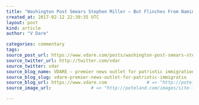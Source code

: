```yaml
---
title: "Washington Post Smears Stephen Miller – But Flinches From Naming VDARE.com!" # => "I Made a Pretty Gem - Planet.rb"
created_at: 2017-02-12 22:39:35 UTC
layout: post
kind: article
author: "V Dare"

categories: commentary
tags: 
source_post_url: https://www.vdare.com/posts/washington-post-smears-stephen-miller-but-flinches-from-naming-vdare-com    # => "http://poteland.com/blog/i-made-a-pretty-gem-planet-dot-rb/"
source_twitter_url: http://twitter.com/vdar
source_twitter: vdar
source_blog_name: VDARE – premier news outlet for patriotic immigration reform
source_blog_slug: vdare-premier-news-outlet-for-patriotic-immigratio              # => "this-is-where-i-tell-you-stuff"
source_blog_url: https://www.vdare.com               # => "http://poteland.com/articles"
source_image_url:               # => "http://poteland.com/images/site-logo.png"

---
```



<!--
   &lt;div class=&quot;pf-content&quot;&gt;&lt;p&gt;The &lt;em&gt;MSM&lt;/em&gt;’s heavy siege guns have now been positioned around the Trump Administration and have opened up, hoping to ignite some scandal or provoke some fissure.&lt;/p&gt;
&lt;p&gt;On Saturday the &lt;em&gt;Washington Post&lt;/em&gt; fired off &lt;a href=&quot;https://www.washingtonpost.com/politics/stephen-miller-a-key-engineer-for-trumps-america-first-agenda/2017/02/11/a70cb3f0-e809-11e6-bf6f-301b6b443624_story.html?utm_term=.2d4caedcb61b&quot;&gt;&lt;em&gt;Stephen Miller: A key engineer for Trump’s ‘America first’ agenda&lt;/em&gt; &lt;/a&gt;by Rosalind S. Helderman February 11, 2017 aimed at the very talented former &lt;a href=&quot;http://www.vdare.com/posts/americas-senator-jeff-sessions-is-recognized-for-his-unique-service-in-immigration-enforcement&quot;&gt;Jeff Sessions &lt;/a&gt;aide whom the Left has identified as &lt;a href=&quot;https://www.google.com/webhp?sourceid=chrome-instant&amp;amp;rlz=1C1EODB_enUS518US518&amp;amp;ion=1&amp;amp;espv=2&amp;amp;ie=UTF-8#q=site:vdare.com+Stephen+Miller&quot;&gt;a key Bad Guy&lt;/a&gt; in the Trump White House.&lt;/p&gt;
&lt;p&gt;This shot fails, largely because the writer relies on &lt;a href=&quot;https://www.google.com/webhp?sourceid=chrome-instant&amp;amp;rlz=1C1EODB_enUS518US518&amp;amp;ion=1&amp;amp;espv=2&amp;amp;ie=UTF-8#q=site:vdare.com+point+and+splutter&quot;&gt;point-and splutter&lt;/a&gt; items no doubt very infuriating in her circle but which are more likely to be applauded in Flyover/Trump Country:&lt;/p&gt;
&lt;blockquote&gt;&lt;p&gt;At Duke, Miller wrote…the student newspaper…In a column titled “The Case for Christmas,” Miller, who is Jewish, argued that the holiday should be more widely recognized as a “crucial American holiday.”&lt;/p&gt;
&lt;p&gt;“Christianity is embedded in the very soul of our nation,” he wrote.&lt;/p&gt;&lt;div id=&quot;57966237cc52c74a5e1363c4&quot; class=&quot;vdb_player vdb_57966237cc52c74a5e1363c456bcd17ce4b018167fea5539&quot;&gt;    &lt;/div&gt;&lt;/blockquote&gt;
&lt;p&gt;But from the VDARE.com point of view the interesting thing is how Helderman flinches when trying to smear Miller with a VDARE.com connection. She reports that at Duke Miller&lt;/p&gt;
&lt;blockquote&gt;&lt;p&gt;…helped organize an immigration debate between Peter Brimelow, an anti-immigration activist whose website has been labeled a hate site by the Southern Poverty Law Center, and Peter Laufer, who advocated for opening the southern U.S. border.&lt;/p&gt;&lt;/blockquote&gt;
&lt;p&gt;The same technique is seen when trying to drag in Jared Taylor&lt;/p&gt;
&lt;blockquote&gt;&lt;p&gt; Jared Taylor, another high-profile white nationalist, posted a piece to his website in which he wrote that Trump is “not a racially conscious white man” but that there “are men close to him — Steve Bannon, Jeff Sessions, Stephen Miller — who may have a clearer understanding of race, and their influence could grow.”&lt;/p&gt;&lt;/blockquote&gt;
&lt;p&gt;Old-style &lt;a href=&quot;https://en.wikipedia.org/wiki/C._P._Scott#Views&quot;&gt;quality Journalism&lt;/a&gt; of course prided itself in proving its readers with all relevant facts and would have named VDARE.com and &lt;a href=&quot;https://www.amren.com/&quot;&gt;&lt;em&gt;American Renaissance.&lt;/em&gt;&lt;/a&gt; Rosalind Helderman comes from a different tradition, where facts are to be rationed and filtered.&lt;/p&gt;
&lt;p&gt;Of course in the Age of Google (so far) this censorship is futile and is reduced to squalid spite. But the fact she felt motivated to do it, when both sites have been named in the &lt;em&gt;Washington Post&lt;/em&gt; in the recent past encourages a cheering conclusion:&lt;/p&gt;
&lt;p&gt;Intensified repression has been ordered because the &lt;a href=&quot;http://www.thefreedictionary.com/nomenklatura&quot;&gt;Left Nomanklatura &lt;/a&gt;has been frightened.&lt;/p&gt;
&lt;/div&gt;           # => "I’ve been hurting to write this ever since we had the idea of creating a Planet for Cubox..." (Continued)
   vdare-premier-news-outlet-for-patriotic-immigratio              # => "this-is-where-i-tell-you-stuff"
   https://www.vdare.com               # => "http://poteland.com/articles"
                 # => "http://poteland.com/images/site-logo.png"
<div class="pf-content"><p>The <em>MSM</em>’s heavy siege guns have now been positioned around the Trump Administration and have opened up, hoping to ignite some scandal or provoke some fissure.</p>
<p>On Saturday the <em>Washington Post</em> fired off <a href="https://www.washingtonpost.com/politics/stephen-miller-a-key-engineer-for-trumps-america-first-agenda/2017/02/11/a70cb3f0-e809-11e6-bf6f-301b6b443624_story.html?utm_term=.2d4caedcb61b"><em>Stephen Miller: A key engineer for Trump’s ‘America first’ agenda</em> </a>by Rosalind S. Helderman February 11, 2017 aimed at the very talented former <a href="http://www.vdare.com/posts/americas-senator-jeff-sessions-is-recognized-for-his-unique-service-in-immigration-enforcement">Jeff Sessions </a>aide whom the Left has identified as <a href="https://www.google.com/webhp?sourceid=chrome-instant&amp;rlz=1C1EODB_enUS518US518&amp;ion=1&amp;espv=2&amp;ie=UTF-8#q=site:vdare.com+Stephen+Miller">a key Bad Guy</a> in the Trump White House.</p>
<p>This shot fails, largely because the writer relies on <a href="https://www.google.com/webhp?sourceid=chrome-instant&amp;rlz=1C1EODB_enUS518US518&amp;ion=1&amp;espv=2&amp;ie=UTF-8#q=site:vdare.com+point+and+splutter">point-and splutter</a> items no doubt very infuriating in her circle but which are more likely to be applauded in Flyover/Trump Country:</p>
<blockquote><p>At Duke, Miller wrote…the student newspaper…In a column titled “The Case for Christmas,” Miller, who is Jewish, argued that the holiday should be more widely recognized as a “crucial American holiday.”</p>
<p>“Christianity is embedded in the very soul of our nation,” he wrote.</p><div id="57966237cc52c74a5e1363c4" class="vdb_player vdb_57966237cc52c74a5e1363c456bcd17ce4b018167fea5539">    </div></blockquote>
<p>But from the VDARE.com point of view the interesting thing is how Helderman flinches when trying to smear Miller with a VDARE.com connection. She reports that at Duke Miller</p>
<blockquote><p>…helped organize an immigration debate between Peter Brimelow, an anti-immigration activist whose website has been labeled a hate site by the Southern Poverty Law Center, and Peter Laufer, who advocated for opening the southern U.S. border.</p></blockquote>
<p>The same technique is seen when trying to drag in Jared Taylor</p>
<blockquote><p> Jared Taylor, another high-profile white nationalist, posted a piece to his website in which he wrote that Trump is “not a racially conscious white man” but that there “are men close to him — Steve Bannon, Jeff Sessions, Stephen Miller — who may have a clearer understanding of race, and their influence could grow.”</p></blockquote>
<p>Old-style <a href="https://en.wikipedia.org/wiki/C._P._Scott#Views">quality Journalism</a> of course prided itself in proving its readers with all relevant facts and would have named VDARE.com and <a href="https://www.amren.com/"><em>American Renaissance.</em></a> Rosalind Helderman comes from a different tradition, where facts are to be rationed and filtered.</p>
<p>Of course in the Age of Google (so far) this censorship is futile and is reduced to squalid spite. But the fact she felt motivated to do it, when both sites have been named in the <em>Washington Post</em> in the recent past encourages a cheering conclusion:</p>
<p>Intensified repression has been ordered because the <a href="http://www.thefreedictionary.com/nomenklatura">Left Nomanklatura </a>has been frightened.</p>
</div><div class="">
    <i>Source: <a href="https://www.vdare.com">VDARE – premier news outlet for patriotic immigration reform</a></i>
</div>
